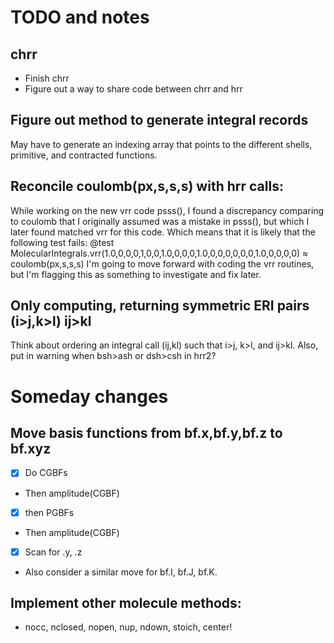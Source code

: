 # TODO and notes

## chrr
- Finish chrr
- Figure out a way to share code between chrr and hrr

## Figure out method to generate integral records
May have to generate an indexing array that points to the
different shells, primitive, and contracted functions.

## Reconcile coulomb(px,s,s,s) with hrr calls: 
While working on the new vrr code psss(), I found a discrepancy comparing to coulomb 
that I originally assumed was a mistake in psss(), but which I later found matched
vrr for this code. Which means that it is likely that the following test fails:
@test MolecularIntegrals.vrr(1.0,0,0,0,1,0,0,1.0,0,0,0,1.0,0,0,0,0,0,0,1.0,0,0,0,0) ≈ coulomb(px,s,s,s)
I'm going to move forward with coding the vrr routines, but I'm flagging this as
something to investigate and fix later.

## Only computing, returning symmetric ERI pairs (i>j,k>l) ij>kl
Think about ordering an integral call (ij,kl) such that i>j, k>l, and ij>kl.
Also, put in warning when bsh>ash or dsh>csh in hrr2?


# Someday changes
## Move basis functions from bf.x,bf.y,bf.z to bf.xyz
- [X] Do CGBFs 
- Then amplitude(CGBF)
- [X] then PGBFs
- Then amplitude(CGBF)
- [X] Scan for .y, .z
- Also consider a similar move for bf.I, bf.J, bf.K.

## Implement other molecule methods:
- nocc, nclosed, nopen, nup, ndown, stoich, center!

